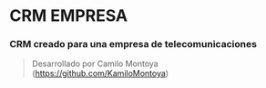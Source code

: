 # CRM EMPRESA

### CRM creado para una empresa de telecomunicaciones


> Desarrollado por Camilo Montoya (https://github.com/KamiloMontoya)
